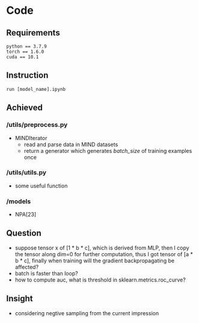 # Code
## Requirements
```shell
python == 3.7.9
torch == 1.6.0
cuda == 10.1
```

## Instruction
```shell
run [model_name].ipynb
```

## Achieved
### /utils/preprocess.py
- MINDIterator
  - read and parse data in MIND datasets
  - return a generator which generates *batch_size* of training examples once
  
### /utils/utils.py
  - some useful function

### /models
  - NPA[23]

## Question
- suppose tensor x of [1 * b * c], which is derived from MLP, then I copy the tensor along dim=0 for further computation, thus I got tensor of [a * b * c], finally when training will the gradient backpropagating be affected? 
- batch is faster than loop?
- how to compute auc, what is threshold in sklearn.metrics.roc_curve?

## Insight
- considering negtive sampling from the current impression 